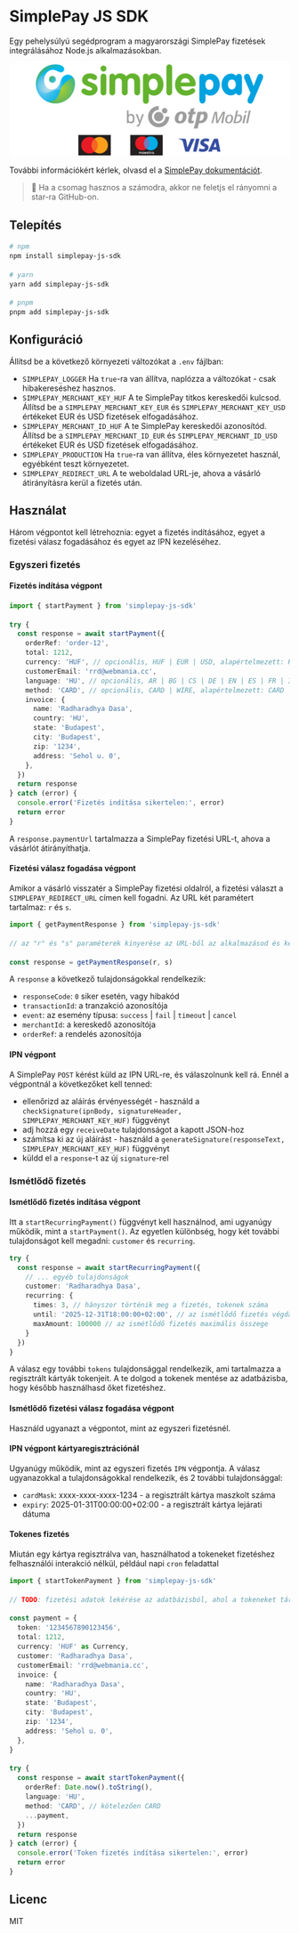 # SimplePay JS SDK

Egy pehelysúlyú segédprogram a magyarországi SimplePay fizetések integrálásához Node.js alkalmazásokban.

![SimplePay Logo](simplepay_logo.jpg)

További információkért kérlek, olvasd el a [SimplePay dokumentációt](https://simplepay.hu/fejlesztoknek).

> 🫵 Ha a csomag hasznos a számodra, akkor ne feletjs el rányomni a star-ra GitHub-on.

## Telepítés

```bash
# npm
npm install simplepay-js-sdk

# yarn
yarn add simplepay-js-sdk

# pnpm
pnpm add simplepay-js-sdk
```

## Konfiguráció

Állítsd be a következő környezeti változókat a `.env` fájlban:

- `SIMPLEPAY_LOGGER` Ha `true`-ra van állítva, naplózza a változókat - csak hibakereséshez hasznos.
- `SIMPLEPAY_MERCHANT_KEY_HUF` A te SimplePay titkos kereskedői kulcsod. Állítsd be a `SIMPLEPAY_MERCHANT_KEY_EUR` és `SIMPLEPAY_MERCHANT_KEY_USD` értékeket EUR és USD fizetések elfogadásához.
- `SIMPLEPAY_MERCHANT_ID_HUF` A te SimplePay kereskedői azonosítód. Állítsd be a `SIMPLEPAY_MERCHANT_ID_EUR` és `SIMPLEPAY_MERCHANT_ID_USD` értékeket EUR és USD fizetések elfogadásához.
- `SIMPLEPAY_PRODUCTION` Ha `true`-ra van állítva, éles környezetet használ, egyébként teszt környezetet.
- `SIMPLEPAY_REDIRECT_URL` A te weboldalad URL-je, ahova a vásárló átirányításra kerül a fizetés után.

## Használat

Három végpontot kell létrehoznia: egyet a fizetés indításához, egyet a fizetési válasz fogadásához és egyet az IPN kezeléséhez.

### Egyszeri fizetés

#### Fizetés indítása végpont

```typescript
import { startPayment } from 'simplepay-js-sdk'

try {
  const response = await startPayment({
    orderRef: 'order-12',
    total: 1212,
    currency: 'HUF', // opcionális, HUF | EUR | USD, alapértelmezett: HUF
    customerEmail: 'rrd@webmania.cc',
    language: 'HU', // opcionális, AR | BG | CS | DE | EN | ES | FR | IT | HR | HU | PL | RO | RU | SK | TR | ZH, alapértelmezett: HU
    method: 'CARD', // opcionális, CARD | WIRE, alapértelmezett: CARD
    invoice: {
      name: 'Radharadhya Dasa',
      country: 'HU',
      state: 'Budapest',
      city: 'Budapest',
      zip: '1234',
      address: 'Sehol u. 0',
    },
  })
  return response
} catch (error) {
  console.error('Fizetés indítása sikertelen:', error)
  return error
}
```

A `response.paymentUrl` tartalmazza a SimplePay fizetési URL-t, ahova a vásárlót átirányíthatja.

#### Fizetési válasz fogadása végpont

Amikor a vásárló visszatér a SimplePay fizetési oldalról, a fizetési választ a `SIMPLEPAY_REDIRECT_URL` címen kell fogadni. Az URL két paramétert tartalmaz: `r` és `s`.

```typescript
import { getPaymentResponse } from 'simplepay-js-sdk'

// az "r" és "s" paraméterek kinyerése az URL-ből az alkalmazásod és keretrendszerének megfelelően

const response = getPaymentResponse(r, s)
```

A `response` a következő tulajdonságokkal rendelkezik:

- `responseCode`: `0` siker esetén, vagy hibakód
- `transactionId`: a tranzakció azonosítója
- `event`: az esemény típusa: `success` | `fail` | `timeout` | `cancel`
- `merchantId`: a kereskedő azonosítója
- `orderRef`: a rendelés azonosítója

#### IPN végpont

A SimplePay `POST` kérést küld az IPN URL-re, és válaszolnunk kell rá.
Ennél a végpontnál a következőket kell tenned:

- ellenőrizd az aláírás érvényességét - használd a `checkSignature(ipnBody, signatureHeader, SIMPLEPAY_MERCHANT_KEY_HUF)` függvényt
- adj hozzá egy `receiveDate` tulajdonságot a kapott JSON-hoz
- számítsa ki az új aláírást - használd a `generateSignature(responseText, SIMPLEPAY_MERCHANT_KEY_HUF)` függvényt
- küldd el a `response`-t az új `signature`-rel

### Ismétlődő fizetés

#### Ismétlődő fizetés indítása végpont

Itt a `startRecurringPayment()` függvényt kell használnod, ami ugyanúgy működik, mint a `startPayment()`. Az egyetlen különbség, hogy két további tulajdonságot kell megadni: `customer` és `recurring`.

```typescript
try {
  const response = await startRecurringPayment({
    // ... egyéb tulajdonságok
    customer: 'Radharadhya Dasa',
    recurring: {
      times: 3, // hányszor történik meg a fizetés, tokenek száma
      until: '2025-12-31T18:00:00+02:00', // az ismétlődő fizetés végdátuma - használd a toISO8601DateString() segédfüggvényt
      maxAmount: 100000 // az ismétlődő fizetés maximális összege
    }
  })
}
```

A válasz egy további `tokens` tulajdonsággal rendelkezik, ami tartalmazza a regisztrált kártyák tokenjeit.
A te dolgod a tokenek mentése az adatbázisba, hogy később használhasd őket fizetéshez.

#### Ismétlődő fizetési válasz fogadása végpont

Használd ugyanazt a végpontot, mint az egyszeri fizetésnél.

#### IPN végpont kártyaregisztrációnál

Ugyanúgy működik, mint az egyszeri fizetés `IPN` végpontja.
A válasz ugyanazokkal a tulajdonságokkal rendelkezik, és 2 további tulajdonsággal:

- `cardMask`: xxxx-xxxx-xxxx-1234 - a regisztrált kártya maszkolt száma
- `expiry`: 2025-01-31T00:00:00+02:00 - a regisztrált kártya lejárati dátuma

#### Tokenes fizetés

Miután egy kártya regisztrálva van, használhatod a tokeneket fizetéshez felhasználói interakció nélkül, például napi `cron` feladattal

```typescript
import { startTokenPayment } from 'simplepay-js-sdk'

// TODO: fizetési adatok lekérése az adatbázisból, ahol a tokeneket tárolod

const payment = {
  token: '1234567890123456',
  total: 1212,
  currency: 'HUF' as Currency,
  customer: 'Radharadhya Dasa',
  customerEmail: 'rrd@webmania.cc',
  invoice: {
    name: 'Radharadhya Dasa',
    country: 'HU',
    state: 'Budapest',
    city: 'Budapest',
    zip: '1234',
    address: 'Sehol u. 0',
  },
}

try {
  const response = await startTokenPayment({
    orderRef: Date.now().toString(),
    language: 'HU',
    method: 'CARD', // kötelezően CARD
    ...payment,
  })
  return response
} catch (error) {
  console.error('Token fizetés indítása sikertelen:', error)
  return error
}
```

## Licenc

MIT
